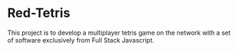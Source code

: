 # Red-Tetris

This project is to develop a multiplayer tetris game on the network with a set of software exclusively from Full Stack Javascript.
